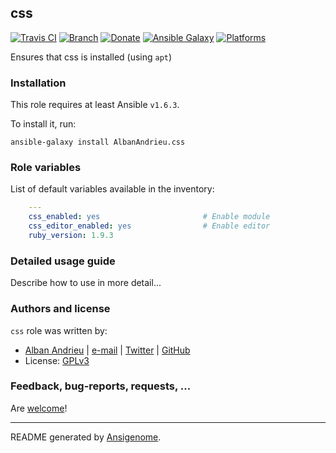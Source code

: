 ## css

[![Travis CI](http://img.shields.io/travis/AlbanAndrieu/ansible-css.svg?style=flat)](http://travis-ci.org/AlbanAndrieu/ansible-css) [![Branch](http://img.shields.io/github/tag/AlbanAndrieu/ansible-css.svg?style=flat-square)](https://github.com/AlbanAndrieu/ansible-css/tree/master) [![Donate](https://img.shields.io/gratipay/AlbanAndrieu.svg?style=flat)](https://www.gratipay.com/AlbanAndrieu)  [![Ansible Galaxy](http://img.shields.io/badge/galaxy-AlbanAndrieu.css-blue.svg?style=flat)](https://galaxy.ansible.com/list#/roles/1547) [![Platforms](http://img.shields.io/badge/platforms-ubuntu-lightgrey.svg?style=flat)](#)

Ensures that css is installed (using `apt`)

### Installation

This role requires at least Ansible `v1.6.3`. 

To install it, run:

    ansible-galaxy install AlbanAndrieu.css



### Role variables

List of default variables available in the inventory:

```yaml
    ---
    css_enabled: yes                       # Enable module
    css_editor_enabled: yes                # Enable editor
    ruby_version: 1.9.3
```


### Detailed usage guide

Describe how to use in more detail...


### Authors and license

`css` role was written by:
- [Alban Andrieu](fr.linkedin.com/in/nabla/) | [e-mail](mailto:alban.andrieu@free.fr) | [Twitter](https://twitter.com/AlbanAndrieu) | [GitHub](https://github.com/AlbanAndrieu)
- License: [GPLv3](https://tldrlegal.com/license/gnu-general-public-license-v3-%28gpl-3%29)

### Feedback, bug-reports, requests, ...

Are [welcome](https://github.com/AlbanAndrieu/ansible-css/issues)!

***

README generated by [Ansigenome](https://github.com/nickjj/ansigenome/).
